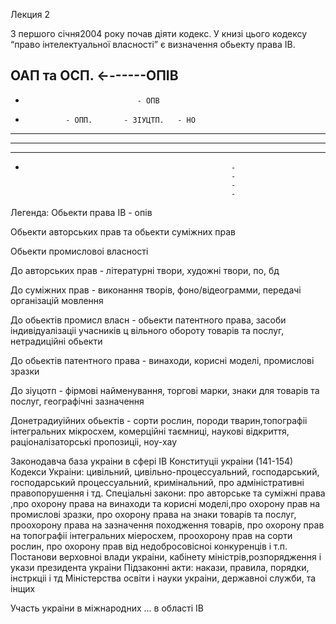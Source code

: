Лекция 2

З першого січня2004 року почав діяти кодекс. У книзі цього кодексу “право інтелектуальної власності” є визначення обьекту права ІВ.

ОАП та ОСП. ←------ОПІВ
-
-                              - ОПВ
-              - ОПП.       - ЗІУЦТП.   - НО
-              -                 -                  -
-              -                 -                  -
-              -                 -                  -
-                                                   -
                                                    -
                                                    -
                                                    -
Легенда:
Обьекти права ІВ - опів

Обьекти авторських прав та обьекти суміжних прав 

Обьекти промисловоі власності

До авторських прав - літературні твори, художні твори, по, бд

До суміжних прав - виконання творів, фоно/відеограмми, передачі організацій мовлення

До обьектів промисл власн - обьекти патентного права, засоби індивідуалізаціі учасників ц вільного обороту товарів та послуг, нетрадиційні обьекти

До обьектів патентного права - винаходи, корисні моделі, промислові зразки

До зіуцотп - фірмові найменування, торгові марки, знаки для товарів та послуг, географічні зазначення

Донетрадиуійних обьектів - сорти рослин, породи тварин,топографіі інтегральних мікросхем, комерційні таємниці, наукові відкриття, раціоналізаторські пропозиціі, ноу-хау


Законодавча база украіни в сфері ІВ
Конституціі украіни (141-154)
Кодекси Украіни: цивільний, цивільно-процессуальний, господарський, господарський процессуальний, кримінальний, про адміністративні правопорушення і тд.
Спеціальні закони: про авторське та суміжні права ,про охорону права на винаходи та корисні моделі,про охорону прав на промислові зразки, про охорону права на знаки товарів та послуг, проохорону права на зазначення походження товарів, про охорону прав на топографіі інтегральних міеросхем, проохорону прав на сорти рослин, про охорону прав від недобросовісноі конкуренців і т.п.
Постанови верховноі влади украіни, кабінету міністрів,розпорядження і укази президента украіни
Підзаконні акти: накази, правила, порядки, інстркціі і тд Міністерства освіти і науки украіни, державноі служби, та інщих


Участь украіни в міжнародних … в області ІВ
